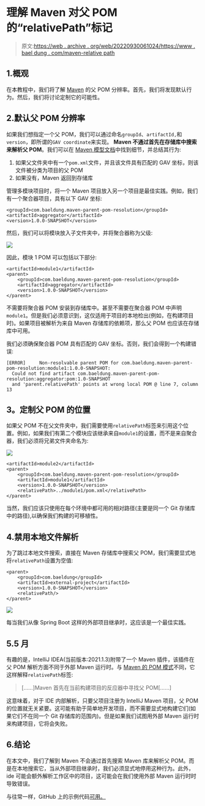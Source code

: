 # 理解 Maven 对父 POM 的“relativePath”标记

> 原文:[https://web . archive . org/web/20220930061024/https://www . bael dung . com/maven-relative path](https://web.archive.org/web/20220930061024/https://www.baeldung.com/maven-relativepath)

## 1.概观

在本教程中，我们将了解 [Maven](/web/20220628123205/https://www.baeldung.com/maven-guide) 的父 POM 分辨率。首先，我们将发现默认行为。然后，我们将讨论定制它的可能性。

## 2.默认父 POM 分辨率

如果我们想指定一个父 POM，我们可以通过命名`groupId`、`artifactId,`和`version`，即所谓的`GAV coordinate`来实现。 **Maven 不通过首先在存储库中搜索来解析父 POM**。我们可以在 [Maven 模型文档](https://web.archive.org/web/20220628123205/https://maven.apache.org/ref/3.0/maven-model/maven.html)中找到细节，并总结其行为:

1.  如果父文件夹中有一个`pom.xml`文件，并且该文件具有匹配的 GAV 坐标，则该文件被分类为项目的父 POM
2.  如果没有，Maven 返回到存储库

管理多模块项目时，将一个 Maven 项目放入另一个项目是最佳实践。例如，我们有一个聚合器项目，具有以下 GAV 坐标:

```
<groupId>com.baeldung.maven-parent-pom-resolution</groupId>
<artifactId>aggregator</artifactId>
<version>1.0.0-SNAPSHOT</version>
```

然后，我们可以将模块放入子文件夹中，并将聚合器称为父级:

[![](../Images/beebdc0a5a17fe3de08e2a50d58d4669.png)](/web/20220628123205/https://www.baeldung.com/wp-content/uploads/2021/09/module1.svg)

因此，模块 1 POM 可以包括以下部分:

```
<artifactId>module1</artifactId>
<parent>
    <groupId>com.baeldung.maven-parent-pom-resolution</groupId>
    <artifactId>aggregator</artifactId>
    <version>1.0.0-SNAPSHOT</version>
</parent>
```

不需要将聚合器 POM 安装到存储库中。甚至不需要在聚合器 POM 中声明`module1`。但是我们必须意识到，这仅适用于项目的本地检出(例如，在构建项目时)。如果项目被解析为来自 Maven 存储库的依赖项，那么父 POM 也应该在存储库中可用。

我们必须确保聚合器 POM 具有匹配的 GAV 坐标。否则，我们会得到一个构建错误:

```
[ERROR]     Non-resolvable parent POM for com.baeldung.maven-parent-pom-resolution:module1:1.0.0-SNAPSHOT:
  Could not find artifact com.baeldung.maven-parent-pom-resolution:aggregator:pom:1.0-SNAPSHOT
  and 'parent.relativePath' points at wrong local POM @ line 7, column 13
```

## 3。定制父 POM 的位置

如果父 POM 不在父文件夹中，我们需要使用`relativePath`标签来引用这个位置。例如，如果我们有第二个模块应该继承来自`module1`的设置，而不是来自聚合器，我们必须将兄弟文件夹命名为:

[![](../Images/0ddb8f46c532d64efcabfcd26fd76ca5.png)](/web/20220628123205/https://www.baeldung.com/wp-content/uploads/2021/09/module2.svg)

```
<artifactId>module2</artifactId>
<parent>
    <groupId>com.baeldung.maven-parent-pom-resolution</groupId>
    <artifactId>module1</artifactId>
    <version>1.0.0-SNAPSHOT</version>
    <relativePath>../module1/pom.xml</relativePath>
</parent>
```

当然，我们应该只使用在每个环境中都可用的相对路径(主要是同一个 Git 存储库中的路径),以确保我们构建的可移植性。

## 4.禁用本地文件解析

为了跳过本地文件搜索，直接在 Maven 存储库中搜索父 POM，我们需要显式地将`relativePath`设置为空值:

```
<parent>
    <groupId>com.baeldung</groupId>
    <artifactId>external-project</artifactId>
    <version>1.0.0-SNAPSHOT</version>
    <relativePath/>
</parent>
```

[![](../Images/063f4940a8657c6546308631bc890a1e.png)](/web/20220628123205/https://www.baeldung.com/wp-content/uploads/2021/09/external.svg)

每当我们从像 Spring Boot 这样的外部项目继承时，这应该是一个最佳实践。

## 5.5 月

有趣的是，IntelliJ IDEA(当前版本:2021.1.3)附带了一个 Maven 插件，该插件在父 POM 解析方面不同于外部 Maven 运行时。与 [Maven 的 POM 模式](https://web.archive.org/web/20220628123205/https://maven.apache.org/xsd/maven-4.0.0.xsd)不同，它这样解释`relativePath`标签:

> [……]Maven 首先在当前构建项目的反应器中寻找父 POM[……]

这意味着，对于 IDE 内部解析，只要父项目注册为 IntelliJ Maven 项目，父 POM 的位置就无关紧要。这可能有助于简单地开发项目，而不需要显式地构建它们(如果它们不在同一个 Git 存储库的范围内)。但是如果我们试图用外部 Maven 运行时来构建项目，它将会失败。

## 6.结论

在本文中，我们了解到 Maven 不会通过首先搜索 Maven 库来解析父 POM。而是在本地搜索它，当从外部项目继承时，我们必须显式地停用这种行为。此外，ide 可能会额外解析工作区中的项目，这可能会在我们使用外部 Maven 运行时时导致错误。

与往常一样，GitHub 上的示例代码[可用。](https://web.archive.org/web/20220628123205/https://github.com/eugenp/tutorials/tree/master/maven-modules/maven-parent-pom-resolution)
